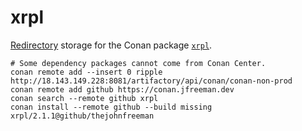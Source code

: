 xrpl
====

[Redirectory][] storage for the Conan package [`xrpl`][xrpl].

```
# Some dependency packages cannot come from Conan Center.
conan remote add --insert 0 ripple http://18.143.149.228:8081/artifactory/api/conan/conan-non-prod
conan remote add github https://conan.jfreeman.dev
conan search --remote github xrpl
conan install --remote github --build missing xrpl/2.1.1@github/thejohnfreeman
```

[Redirectory]: https://conan.jfreeman.dev
[xrpl]: https://github.com/XRPLF/rippled
